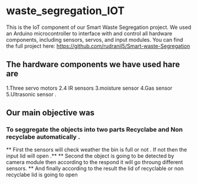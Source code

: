 # waste_segregation_IOT
This is the IoT component of our Smart Waste Segregation project.
We used an Arduino microcontroller to interface with and control all hardware components, including sensors, servos, and input modules. 
You can find the full project here: https://github.com/rudranil5/Smart-waste-Segregation

## The hardware components we have used hare are 
1.Three servo motors 
2.4 IR sensors
3.moisture sensor
4.Gas sensor
5.Ultrasonic sensor .

## Our main objective was 
### To seggregate the objects into two parts Recyclabe and Non recyclabe automatically .
** First the sensors will check weather the bin is full or not . If not then the input lid will open .**
** Second the object is going to be detected by camera module then according to the respond it will go throung different sensors.
** And finally according to the result the lid of recyclable or non recyclabe lid is going to open


